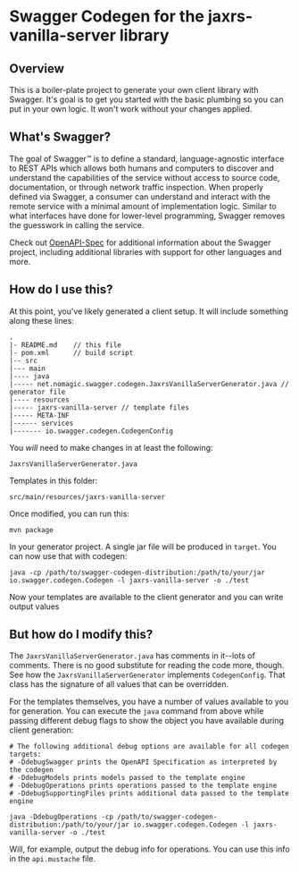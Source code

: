 # Swagger Codegen for the jaxrs-vanilla-server library

## Overview
This is a boiler-plate project to generate your own client library with Swagger.  It's goal is
to get you started with the basic plumbing so you can put in your own logic.  It won't work without
your changes applied.

## What's Swagger?
The goal of Swagger™ is to define a standard, language-agnostic interface to REST APIs which allows both humans and computers to discover and understand the capabilities of the service without access to source code, documentation, or through network traffic inspection. When properly defined via Swagger, a consumer can understand and interact with the remote service with a minimal amount of implementation logic. Similar to what interfaces have done for lower-level programming, Swagger removes the guesswork in calling the service.


Check out [OpenAPI-Spec](https://github.com/OAI/OpenAPI-Specification) for additional information about the Swagger project, including additional libraries with support for other languages and more. 

## How do I use this?
At this point, you've likely generated a client setup.  It will include something along these lines:

```
.
|- README.md    // this file
|- pom.xml      // build script
|-- src
|--- main
|---- java
|----- net.nomagic.swagger.codegen.JaxrsVanillaServerGenerator.java // generator file
|---- resources
|----- jaxrs-vanilla-server // template files
|----- META-INF
|------ services
|------- io.swagger.codegen.CodegenConfig
```

You _will_ need to make changes in at least the following:

`JaxrsVanillaServerGenerator.java`

Templates in this folder:

`src/main/resources/jaxrs-vanilla-server`

Once modified, you can run this:

```
mvn package
```

In your generator project.  A single jar file will be produced in `target`.  You can now use that with codegen:

```
java -cp /path/to/swagger-codegen-distribution:/path/to/your/jar io.swagger.codegen.Codegen -l jaxrs-vanilla-server -o ./test
```

Now your templates are available to the client generator and you can write output values

## But how do I modify this?
The `JaxrsVanillaServerGenerator.java` has comments in it--lots of comments.  There is no good substitute
for reading the code more, though.  See how the `JaxrsVanillaServerGenerator` implements `CodegenConfig`.
That class has the signature of all values that can be overridden.

For the templates themselves, you have a number of values available to you for generation.
You can execute the `java` command from above while passing different debug flags to show
the object you have available during client generation:

```
# The following additional debug options are available for all codegen targets:
# -DdebugSwagger prints the OpenAPI Specification as interpreted by the codegen
# -DdebugModels prints models passed to the template engine
# -DdebugOperations prints operations passed to the template engine
# -DdebugSupportingFiles prints additional data passed to the template engine

java -DdebugOperations -cp /path/to/swagger-codegen-distribution:/path/to/your/jar io.swagger.codegen.Codegen -l jaxrs-vanilla-server -o ./test
```

Will, for example, output the debug info for operations.  You can use this info
in the `api.mustache` file.